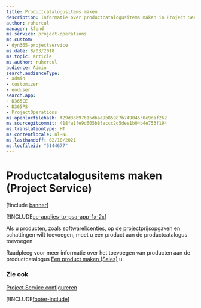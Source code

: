 ```yaml
---
title: Productcatalogusitems maken
description: Informatie over productcatalogusitems maken in Project Service
author: ruhercul
manager: kfend
ms.service: project-operations
ms.custom:
- dyn365-projectservice
ms.date: 8/03/2018
ms.topic: article
ms.author: ruhercul
audience: Admin
search.audienceType:
- admin
- customizer
- enduser
search.app:
- D365CE
- D365PS
- ProjectOperations
ms.openlocfilehash: f29d36b97615dbaa9b85987b749045c0e9daf262
ms.sourcegitcommit: 418fa1fe9d605b8faccc2d5dee1b04b4e753f194
ms.translationtype: HT
ms.contentlocale: nl-NL
ms.lasthandoff: 02/10/2021
ms.locfileid: "5144677"
---
```

# <a name="create-product-catalog-items-project-service"></a>Productcatalogusitems maken (Project Service)

[!include [banner](../includes/psa-now-project-operations.md)]

[!INCLUDE[cc-applies-to-psa-app-1x-2x](../includes/cc-applies-to-psa-app-1x-2x.md)]

Als u producten, zoals softwarelicenties, op de projectprijsopgaven en schattingen wilt toevoegen, moet u een product aan de productcatalogus toevoegen.  
  
 Raadpleeg voor meer informatie over het toevoegen van producten aan de productcatalogus [Een product maken (Sales)](https://docs.microsoft.com/dynamics365/sales-enterprise/create-product-sales) u.  
  
### <a name="see-also"></a>Zie ook  
 [Project Service configureren](../psa/configure.md)


[!INCLUDE[footer-include](../includes/footer-banner.md)]